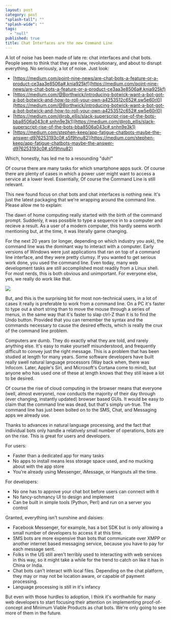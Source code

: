 ```yaml
---
layout: post
category: post
"splash-tall": ""
"splash-wide": ""
tags: 
  - "null"
published: true
title: Chat Interfaces are the new Command Line
---
```


A lot of noise has been made of late re: chat interfaces and chat bots. People seem to think that they are new, revolutionary, and about to disrupt everything. No seriously, a lot of noise. Just look:


* [https://medium.com/point-nine-news/are-chat-bots-a-feature-or-a-product-ce3aa3e8506a#.knia925kf](https://medium.com/point-nine-news/are-chat-bots-a-feature-or-a-product-ce3aa3e8506a#.knia925kf)
* [https://medium.com/@Borthwick/introducing-botwick-want-a-bot-got-a-bot-botwick-and-how-to-roll-your-own-a4253512c652#.sw5e60rl0](https://medium.com/@Borthwick/introducing-botwick-want-a-bot-got-a-bot-botwick-and-how-to-roll-your-own-a4253512c652#.sw5e60rl0)
* [https://medium.com/@rob_ellis/slack-superscript-rise-of-the-bots-bba8506a043c#.snhn9e3k1](https://medium.com/@rob_ellis/slack-superscript-rise-of-the-bots-bba8506a043c#.snhn9e3k1)
* [https://medium.com/stephen-keep/app-fatigue-chatbots-maybe-the-answer-d976253193c0#.s5f9hnu82](https://medium.com/stephen-keep/app-fatigue-chatbots-maybe-the-answer-d976253193c0#.s5f9hnu82)


Which, honestly, has led me to a resounding "duh!"


Of course there are many tasks for which smartphone apps suck. Of course there are plenty of cases in which a power user might want to access a service at a lower level. Essentially, Of course the Command Line is still relevant.

This new found focus on chat bots and chat interfaces is nothing new. It's just the latest packaging that we're wrapping around the command line. Please allow me to explain:

The dawn of home computing really started with the birth of the command prompt. Suddenly, it was possible to type a sequence in to a computer and recieve a result. As a user of a modern computer, this hardly seems worth mentioning but, at the time, it was literally game changing.

For the next 20 years (or longer, depending on which industry you ask), the command line was the dominant way to interact with a computer. Early versions of Windows were just applications that ran on top of a command line interface, and they were pretty clumsy. If you wanted to get serious work done, you used the command line. Even today, many web development tasks are still accomplished most readily from a Linux shell. For most nerds, this is both obvious and unimportant. For everyone else, yes, we really do work like that.

![][2]

But, and this is the surprising bit for most non-technical users, in a lot of cases it really is preferable to work from a command line. On a PC it's faster to type out a short string than to move the mouse through a series of menus, in the same way that it's faster to slap ctrl-Z than it is to find the Undo button. Provided that you can remember the syntax and the commands necessary to cause the desired effects, which is really the crux of the command line problem.

Computers are dumb. They do exactly what they are told, and rarely anything else. It's easy to make yourself misunderstood, and frequently difficult to convey just the right message. This is a problem that has been studied at length for many years. Some software developers have built really swell natural language processors (Way back when, there was Infocom. Later, Apple's Siri, and Microsoft's Cortana come to mind), but anyone who has used one of these at length knows that they still leave a lot to be desired.

Of course the rise of cloud computing in the browser means that everyone (well, almost everyone), now conducts the majority of their day through (ever changing, instantly updated) browser based GUIs. It would be easy to claim that the command line was dead, but that's simply un-true. The command line has just been bolted on to the SMS, Chat, and Messaging apps we already use.

Thanks to advances in natural language processing, and the fact that individual bots only handle a relatively small number of operations, bots are on the rise. This is great for users and developers.

For users:

* Faster than a dedicated app for many tasks
* No apps to install means less storage space used, and no mucking about with the app store
* You're already using Messenger, iMessage, or Hangouts all the time.

For developers:

* No one has to approve your chat bot before users can connect with it
* No fancy-schmancy UI to design and implement
* Can be built in simple tools (Python, Perl) and run on a server you control

Granted, everything isn't sunshine and daisies:

* Facebook Messenger, for example, has a bot SDK but is only allowing a small number of developers to access it at this time.
* SMS bots are more expensive than bots that communicate over XMPP or another internet based messaging service, because you have to pay for each message sent.
* Folks in the US still aren't terribly used to interacting with web services in this way, so it might take a while for the trend to catch on like it has in China or India.
* Chat bots can't interact with local files. Depending on the chat platform, they may or may not be location aware, or capable of payment processing.
* Language processing is still in it's infancy

But even with those hurdles to adoption, I think it's worthwhile for many web developers to start focusing their attention on implementing proof-of-concept and Minimum Viable Products as chat bots. We're only going to see more of them in the future.

[1]: https://cdn-images-1.medium.com/max/600/1*RUD6vylzeUaN3Kz0EV1e0g.jpeg
[2]: https://cdn-images-1.medium.com/max/2000/1*AeFmAZTEGrX_nTCpUdKJqQ.jpeg
  